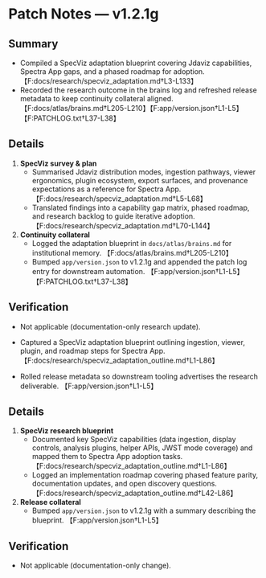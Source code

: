 # Patch Notes — v1.2.1g

## Summary
- Compiled a SpecViz adaptation blueprint covering Jdaviz capabilities, Spectra App gaps, and a phased roadmap for adoption. 【F:docs/research/specviz_adaptation.md†L3-L133】
- Recorded the research outcome in the brains log and refreshed release metadata to keep continuity collateral aligned. 【F:docs/atlas/brains.md†L205-L210】【F:app/version.json†L1-L5】【F:PATCHLOG.txt†L37-L38】

## Details
1. **SpecViz survey & plan**
   - Summarised Jdaviz distribution modes, ingestion pathways, viewer ergonomics, plugin ecosystem, export surfaces, and provenance expectations as a reference for Spectra App. 【F:docs/research/specviz_adaptation.md†L5-L68】
   - Translated findings into a capability gap matrix, phased roadmap, and research backlog to guide iterative adoption. 【F:docs/research/specviz_adaptation.md†L70-L144】
2. **Continuity collateral**
   - Logged the adaptation blueprint in `docs/atlas/brains.md` for institutional memory. 【F:docs/atlas/brains.md†L205-L210】
   - Bumped `app/version.json` to v1.2.1g and appended the patch log entry for downstream automation. 【F:app/version.json†L1-L5】【F:PATCHLOG.txt†L37-L38】

## Verification
- Not applicable (documentation-only research update).

- Captured a SpecViz adaptation blueprint outlining ingestion, viewer, plugin, and roadmap steps for Spectra App. 【F:docs/research/specviz_adaptation_outline.md†L1-L86】
- Rolled release metadata so downstream tooling advertises the research deliverable. 【F:app/version.json†L1-L5】

## Details
1. **SpecViz research blueprint**
   - Documented key SpecViz capabilities (data ingestion, display controls, analysis plugins, helper APIs, JWST mode coverage) and mapped them to Spectra App adoption tasks. 【F:docs/research/specviz_adaptation_outline.md†L1-L86】
   - Logged an implementation roadmap covering phased feature parity, documentation updates, and open discovery questions. 【F:docs/research/specviz_adaptation_outline.md†L42-L86】
2. **Release collateral**
   - Bumped `app/version.json` to v1.2.1g with a summary describing the blueprint. 【F:app/version.json†L1-L5】

## Verification
- Not applicable (documentation-only change).
